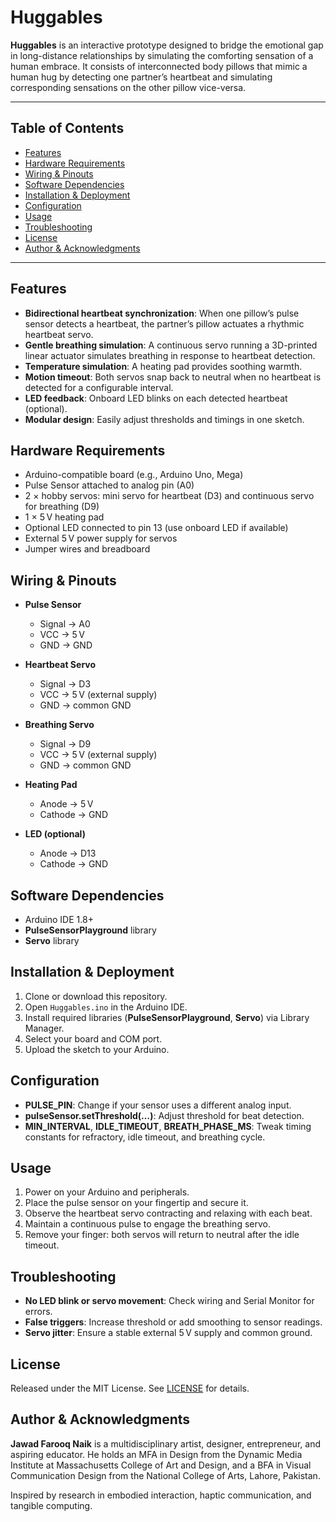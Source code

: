 # Huggables

**Huggables** is an interactive prototype designed to bridge the emotional gap in long-distance relationships by simulating the comforting sensation of a human embrace. It consists of interconnected body pillows that mimic a human hug by detecting one partner’s heartbeat and simulating corresponding sensations on the other pillow vice-versa.

---

## Table of Contents

- [Features](#features)
- [Hardware Requirements](#hardware-requirements)
- [Wiring & Pinouts](#wiring--pinouts)
- [Software Dependencies](#software-dependencies)
- [Installation & Deployment](#installation--deployment)
- [Configuration](#configuration)
- [Usage](#usage)
- [Troubleshooting](#troubleshooting)
- [License](#license)
- [Author & Acknowledgments](#author--acknowledgments)

---

## Features

- **Bidirectional heartbeat synchronization**: When one pillow’s pulse sensor detects a heartbeat, the partner’s pillow actuates a rhythmic heartbeat servo.
- **Gentle breathing simulation**: A continuous servo running a 3D-printed linear actuator simulates breathing in response to heartbeat detection.
- **Temperature simulation**: A heating pad provides soothing warmth.
- **Motion timeout**: Both servos snap back to neutral when no heartbeat is detected for a configurable interval.
- **LED feedback**: Onboard LED blinks on each detected heartbeat (optional).
- **Modular design**: Easily adjust thresholds and timings in one sketch.

## Hardware Requirements

- Arduino-compatible board (e.g., Arduino Uno, Mega)
- Pulse Sensor attached to analog pin (A0)
- 2 × hobby servos: mini servo for heartbeat (D3) and continuous servo for breathing (D9)
- 1 × 5 V heating pad
- Optional LED connected to pin 13 (use onboard LED if available)
- External 5 V power supply for servos
- Jumper wires and breadboard

## Wiring & Pinouts

- **Pulse Sensor**  
  - Signal → A0  
  - VCC → 5 V  
  - GND → GND  

- **Heartbeat Servo**  
  - Signal → D3  
  - VCC → 5 V (external supply)  
  - GND → common GND  

- **Breathing Servo**  
  - Signal → D9  
  - VCC → 5 V (external supply)  
  - GND → common GND  

- **Heating Pad**  
  - Anode → 5 V  
  - Cathode → GND  

- **LED (optional)**  
  - Anode → D13  
  - Cathode → GND  

## Software Dependencies

- Arduino IDE 1.8+  
- **PulseSensorPlayground** library  
- **Servo** library  

## Installation & Deployment

1. Clone or download this repository.  
2. Open `Huggables.ino` in the Arduino IDE.  
3. Install required libraries (**PulseSensorPlayground**, **Servo**) via Library Manager.  
4. Select your board and COM port.  
5. Upload the sketch to your Arduino.

## Configuration

- **PULSE_PIN**: Change if your sensor uses a different analog input.  
- **pulseSensor.setThreshold(…)**: Adjust threshold for beat detection.  
- **MIN_INTERVAL**, **IDLE_TIMEOUT**, **BREATH_PHASE_MS**: Tweak timing constants for refractory, idle timeout, and breathing cycle.

## Usage

1. Power on your Arduino and peripherals.  
2. Place the pulse sensor on your fingertip and secure it.  
3. Observe the heartbeat servo contracting and relaxing with each beat.  
4. Maintain a continuous pulse to engage the breathing servo.  
5. Remove your finger: both servos will return to neutral after the idle timeout.

## Troubleshooting

- **No LED blink or servo movement**: Check wiring and Serial Monitor for errors.  
- **False triggers**: Increase threshold or add smoothing to sensor readings.  
- **Servo jitter**: Ensure a stable external 5 V supply and common ground.

## License

Released under the MIT License. See [LICENSE](LICENSE) for details.

## Author & Acknowledgments

**Jawad Farooq Naik** is a multidisciplinary artist, designer, entrepreneur, and aspiring educator. He holds an MFA in Design from the Dynamic Media Institute at Massachusetts College of Art and Design, and a BFA in Visual Communication Design from the National College of Arts, Lahore, Pakistan.

Inspired by research in embodied interaction, haptic communication, and tangible computing.
